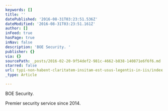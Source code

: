 ```yaml
---
keywords: []
title: ''
datePublished: '2016-08-31T03:23:51.536Z'
dateModified: '2016-08-31T03:23:51.161Z'
author: []
inFeed: true
hasPage: true
inNav: false
description: 'BOE Security. '
publisher: {}
via: {}
sourcePath: _posts/2016-02-20-9f54def2-981c-4662-b838-140871e6f6f6.md
starred: false
url: typi-non-habent-claritatem-insitam-est-usus-legentis-in-iis/index.html
_type: Article

---
```

BOE Security. 

Premier security service since 2014\.